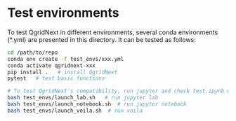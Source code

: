 # Test environments

To test QgridNext in different environments, several conda environments (*.yml) are presented in this directory. It can be tested as follows:

```sh
cd /path/to/repo
conda env create -f test_envs/xxx.yml
conda activate qgridnext-xxx
pip install .   # install QgridNext
pytest   # test basic functions

# To test QgridNext's compatibility, run jupyter and check test.ipynb manually:
bash test_envs/launch_lab.sh   # run jupyter lab
bash test_envs/launch_notebook.sh  # run jupyter notebook
bash test_envs/launch_voila.sh  # run voila
```
